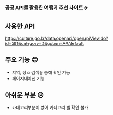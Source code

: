 ### 공공 API를 활용한 여행지 추천 사이트 :airplane:


## 사용한 API
https://culture.go.kr/data/openapi/openapiView.do?id=581&category=D&gubun=A#/default

## 주요 기능 :blush:
- 지역, 장소 검색을 통해 확인 가능
- 페이지네이션 기능

## 아쉬운 부분 :frowning_face:
- 카데고리부분이 없어 카데고리 별 확인 불가
  
